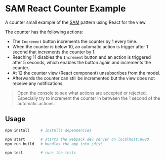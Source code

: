 # SAM React Counter Example

A counter small example of the [SAM][sam] pattern using React for the view.

The counter has the following actions:

- The `Increment` button increments the counter by 1 every time.
- When the counter is below 10, an automatic action is trigger after 1 second
    that increments the counter by 1.
- Reaching 11 disables the `Increment` button and an action is triggered after
    5 seconds, which enables the button again and increments the counter.
- At 12 the counter view (React component) unsubscribes from the model.
- Afterwards the counter can still be incremented but the view does not receive
    any notifications.

> Open the console to see what actions are accepted or rejected. Especially try
> to increment the counter in between the 1 second of the automatic actions.

## Usage

```sh
npm install     # installs dependencies

npm start       # starts the webpack dev server on localhost:8080
npm run build   # bundles the app into /dist

npm test        # runs the tests
```

[sam]: http://sam.js.org/
